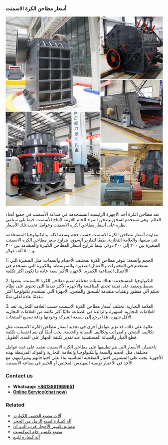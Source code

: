 <h3>أسعار مطاحن الكرة الاسمنت</h3><img src='1701746476.jpg' alt=''><p>تعد مطاحن الكرة أحد الأجهزة الرئيسية المستخدمة في صناعة الأسمنت في جميع أنحاء العالم. وهي تستخدم لسحق وطحن المواد الخام اللازمة لإنتاج الأسمنت. فيما يلي سنلقي نظرة على أسعار مطاحن الكرة الاسمنت وعوامل تحديد تلك الأسعار.</p><p>تتفاوت أسعار مطاحن الكرة الاسمنت حسب حجم وسعة الآلة، والتكنولوجيا المستخدمة في صنعها، والعلامة التجارية. طبقًا لتقارير السوق، يتراوح سعر مطاحن الكرة الاسمنت الصغيرة بين ٢٠٠ إلى ٣٠٠ دولار، بينما تتراوح أسعار المطاحن الكبيرة والمتقدمة بين ٣٠٠ و ٥٠٠ ألف دولار.</p><p>1. الحجم والسعة: تتوفر مطاحن الكرة بمختلف الأحجام والسعات، مثل الصغيرة التي تستخدم في المختبرات والأعمال الصغيرة والمتوسطة، والكبيرة التي تستخدم في الأعمال الصناعية الكبيرة. الأجهزة الأكبر سعة عادة ما تكون أكثر تكلفة.</p><p>2. التكنولوجيا المستخدمة: هناك تقنيات مختلفة لصنع مطاحن الكرة الاسمنت، بعضها بسيط ويعتمد على تقنية تحدي المنافسة والأجهزة الأكثر تقدمًا التي تحتوي على نظام تحكم آلي متطور وتقنيات متقدمة للسحق والطحن. الأجهزة التي تستخدم تكنولوجيا أكثر تقدمًا عادة أغلى ثمنًا.</p><p>3. العلامة التجارية: تختلف أسعار مطاحن الكرة الاسمنت حسب العلامة التجارية. تعد العلامات التجارية الشهيرة والرائدة في الصناعة غالبًا أكثر تكلفة من العلامات التجارية الأقل شهرة. هذا يرجع إلى سمعة الشركة وجودتها ودقة تصنيع المنتجات.</p><p>علاوة على ذلك، قد تؤثر عوامل أخرى في تحديد أسعار مطاحن الكرة الاسمنت، مثل تكاليف الشحن والضرائب وتكاليف الصيانة والخدمة. يجب أيضًا أن يتم احتساب تكلفة قطع الغيار والصيانة المستقبلية عند تقدير تكلفة الجهاز على المدى الطويل.</p><p>باختصار، الأسعار التي يتم تطبيقها على مطاحن الكرة الاسمنت تعتمد على عدة عوامل مختلفة، مثل الحجم والسعة والتكنولوجيا والعلامة التجارية والفوائد المرتبطة بهذه الأجهزة. يجب على المشترين اختيار المطحنة المناسبة بناءً على احتياجاتهم وميزانيتهم، مع الأخذ في الاعتبار توصية المهندس المختص أو الخبير في صناعة الأسمنت.</p><h3>Contact us</h3><ul><li><strong>Whatsapp:&nbsp;<a href="https://wa.me/8613661969651">+8613661969651</a></strong></li><li><a href="https://swt.shibang-china.com/?git&amp;zhl&amp;أسعار مطاحن الكرة الاسمنت"><strong>Online Service(chat now)</strong></a></li></ul><h3>Related</h3><ul><li><a href='آلات مصنع الحصى الكوارتز.md'>آلات مصنع الحصى الكوارتز</a></li><li><a href='آلة كسارة لصنع الرمل من الحجر.md'>آلة كسارة لصنع الرمل من الحجر</a></li><li><a href='مصانع تكسير الأحجار قرب الدوران.md'>مصانع تكسير الأحجار قرب الدوران</a></li><li><a href='مصنع تكسير خام البوكسيت.md'>مصنع تكسير خام البوكسيت</a></li><li><a href='آلة كسارة للبيع.md'>آلة كسارة للبيع</a></li></ul>